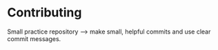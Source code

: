 # Contributing
Small practice repository —> make small, helpful commits and use clear commit messages.
